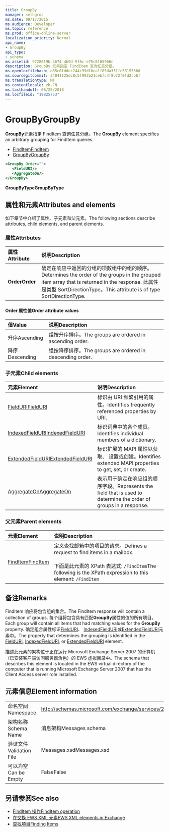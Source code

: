 ```yaml
---
title: GroupBy
manager: sethgros
ms.date: 09/17/2015
ms.audience: Developer
ms.topic: reference
ms.prod: office-online-server
localization_priority: Normal
api_name:
- GroupBy
api_type:
- schema
ms.assetid: 9728619b-4674-4b9d-9f6c-e75c6165966c
description: GroupBy 元素指定 FindItem 查询任意分组。
ms.openlocfilehash: d85c0fddec244c99dfbea1f85da331fc5319536d
ms.sourcegitcommit: 34041125dc8c5f993b21cebfc4f8b72f0fd2cb6f
ms.translationtype: MT
ms.contentlocale: zh-CN
ms.lasthandoff: 06/25/2018
ms.locfileid: "19825753"
---
```

# <a name="groupby"></a><span data-ttu-id="a065b-103">GroupBy</span><span class="sxs-lookup"><span data-stu-id="a065b-103">GroupBy</span></span>

<span data-ttu-id="a065b-104">**GroupBy**元素指定 FindItem 查询任意分组。</span><span class="sxs-lookup"><span data-stu-id="a065b-104">The **GroupBy** element specifies an arbitrary grouping for FindItem queries.</span></span> 
  
- [<span data-ttu-id="a065b-105">FindItem</span><span class="sxs-lookup"><span data-stu-id="a065b-105">FindItem</span></span>](finditem.md)
- [<span data-ttu-id="a065b-106">GroupBy</span><span class="sxs-lookup"><span data-stu-id="a065b-106">GroupBy</span></span>](groupby.md)
  
```xml
<GroupBy Order="">
   <FieldURI/>
   <AggregateOn/>
</GroupBy>
```

 <span data-ttu-id="a065b-107">**GroupByType**</span><span class="sxs-lookup"><span data-stu-id="a065b-107">**GroupByType**</span></span>
## <a name="attributes-and-elements"></a><span data-ttu-id="a065b-108">属性和元素</span><span class="sxs-lookup"><span data-stu-id="a065b-108">Attributes and elements</span></span>

<span data-ttu-id="a065b-109">如下章节中介绍了属性、子元素和父元素。</span><span class="sxs-lookup"><span data-stu-id="a065b-109">The following sections describe attributes, child elements, and parent elements.</span></span>
  
### <a name="attributes"></a><span data-ttu-id="a065b-110">属性</span><span class="sxs-lookup"><span data-stu-id="a065b-110">Attributes</span></span>

|<span data-ttu-id="a065b-111">**属性**</span><span class="sxs-lookup"><span data-stu-id="a065b-111">**Attribute**</span></span>|<span data-ttu-id="a065b-112">**说明**</span><span class="sxs-lookup"><span data-stu-id="a065b-112">**Description**</span></span>|
|:-----|:-----|
|<span data-ttu-id="a065b-113">**Order**</span><span class="sxs-lookup"><span data-stu-id="a065b-113">**Order**</span></span> <br/> | <span data-ttu-id="a065b-114">确定在响应中返回的分组的项数组中的组的顺序。</span><span class="sxs-lookup"><span data-stu-id="a065b-114">Determines the order of the groups in the grouped item array that is returned in the response.</span></span> <span data-ttu-id="a065b-115">此属性是类型 SortDirectionType。</span><span class="sxs-lookup"><span data-stu-id="a065b-115">This attribute is of type SortDirectionType.</span></span>  <br/> |
   
#### <a name="order-attribute-values"></a><span data-ttu-id="a065b-116">Order 属性值</span><span class="sxs-lookup"><span data-stu-id="a065b-116">Order attribute values</span></span>

|<span data-ttu-id="a065b-117">**值**</span><span class="sxs-lookup"><span data-stu-id="a065b-117">**Value**</span></span>|<span data-ttu-id="a065b-118">**说明**</span><span class="sxs-lookup"><span data-stu-id="a065b-118">**Description**</span></span>|
|:-----|:-----|
|<span data-ttu-id="a065b-119">升序</span><span class="sxs-lookup"><span data-stu-id="a065b-119">Ascending</span></span>  <br/> |<span data-ttu-id="a065b-120">组按升序排序。</span><span class="sxs-lookup"><span data-stu-id="a065b-120">The groups are ordered in ascending order.</span></span>  <br/> |
|<span data-ttu-id="a065b-121">降序</span><span class="sxs-lookup"><span data-stu-id="a065b-121">Descending</span></span>  <br/> |<span data-ttu-id="a065b-122">组按降序排序。</span><span class="sxs-lookup"><span data-stu-id="a065b-122">The groups are ordered in descending order.</span></span>  <br/> |
   
### <a name="child-elements"></a><span data-ttu-id="a065b-123">子元素</span><span class="sxs-lookup"><span data-stu-id="a065b-123">Child elements</span></span>

|<span data-ttu-id="a065b-124">**元素**</span><span class="sxs-lookup"><span data-stu-id="a065b-124">**Element**</span></span>|<span data-ttu-id="a065b-125">**说明**</span><span class="sxs-lookup"><span data-stu-id="a065b-125">**Description**</span></span>|
|:-----|:-----|
|[<span data-ttu-id="a065b-126">FieldURI</span><span class="sxs-lookup"><span data-stu-id="a065b-126">FieldURI</span></span>](fielduri.md) <br/> |<span data-ttu-id="a065b-127">标识由 URI 频繁引用的属性。</span><span class="sxs-lookup"><span data-stu-id="a065b-127">Identifies frequently referenced properties by URI.</span></span>  <br/> |
|[<span data-ttu-id="a065b-128">IndexedFieldURI</span><span class="sxs-lookup"><span data-stu-id="a065b-128">IndexedFieldURI</span></span>](indexedfielduri.md) <br/> |<span data-ttu-id="a065b-129">标识词典中的各个成员。</span><span class="sxs-lookup"><span data-stu-id="a065b-129">Identifies individual members of a dictionary.</span></span>  <br/> |
|[<span data-ttu-id="a065b-130">ExtendedFieldURI</span><span class="sxs-lookup"><span data-stu-id="a065b-130">ExtendedFieldURI</span></span>](extendedfielduri.md) <br/> |<span data-ttu-id="a065b-131">标识扩展的 MAPI 属性以获取、 设置或创建。</span><span class="sxs-lookup"><span data-stu-id="a065b-131">Identifies extended MAPI properties to get, set, or create.</span></span>  <br/> |
|[<span data-ttu-id="a065b-132">AggregateOn</span><span class="sxs-lookup"><span data-stu-id="a065b-132">AggregateOn</span></span>](aggregateon.md) <br/> |<span data-ttu-id="a065b-133">表示用于确定在响应组的顺序字段。</span><span class="sxs-lookup"><span data-stu-id="a065b-133">Represents the field that is used to determine the order of groups in a response.</span></span>  <br/> |
   
### <a name="parent-elements"></a><span data-ttu-id="a065b-134">父元素</span><span class="sxs-lookup"><span data-stu-id="a065b-134">Parent elements</span></span>

|<span data-ttu-id="a065b-135">**元素**</span><span class="sxs-lookup"><span data-stu-id="a065b-135">**Element**</span></span>|<span data-ttu-id="a065b-136">**说明**</span><span class="sxs-lookup"><span data-stu-id="a065b-136">**Description**</span></span>|
|:-----|:-----|
|[<span data-ttu-id="a065b-137">FindItem</span><span class="sxs-lookup"><span data-stu-id="a065b-137">FindItem</span></span>](finditem.md) <br/> |<span data-ttu-id="a065b-138">定义查找邮箱中的项目的请求。</span><span class="sxs-lookup"><span data-stu-id="a065b-138">Defines a request to find items in a mailbox.</span></span>  <br/><br/> <span data-ttu-id="a065b-139">下面是此元素的 XPath 表达式:  `/FindItem`</span><span class="sxs-lookup"><span data-stu-id="a065b-139">The following is the XPath expression to this element:  `/FindItem`</span></span> <br/> |
   
## <a name="remarks"></a><span data-ttu-id="a065b-140">备注</span><span class="sxs-lookup"><span data-stu-id="a065b-140">Remarks</span></span>

<span data-ttu-id="a065b-141">FindItem 响应将包含组的集合。</span><span class="sxs-lookup"><span data-stu-id="a065b-141">The FindItem response will contain a collection of groups.</span></span> <span data-ttu-id="a065b-142">每个组将包含具有匹配**GroupBy**属性的值的所有项目。</span><span class="sxs-lookup"><span data-stu-id="a065b-142">Each group will contain all items that had matching values for the **GroupBy** property.</span></span> <span data-ttu-id="a065b-143">确定组合属性标识[FieldURI](fielduri.md)、 [IndexedFieldURI](indexedfielduri.md)或[ExtendedFieldURI](extendedfielduri.md)元素中。</span><span class="sxs-lookup"><span data-stu-id="a065b-143">The property that determines the grouping is identified in the [FieldURI](fielduri.md), [IndexedFieldURI](indexedfielduri.md), or [ExtendedFieldURI](extendedfielduri.md) element.</span></span> 
  
<span data-ttu-id="a065b-144">描述此元素的架构位于正在运行 Microsoft Exchange Server 2007 的计算机（已安装客户端访问服务器角色）的 EWS 虚拟目录中。</span><span class="sxs-lookup"><span data-stu-id="a065b-144">The schema that describes this element is located in the EWS virtual directory of the computer that is running Microsoft Exchange Server 2007 that has the Client Access server role installed.</span></span>
  
## <a name="element-information"></a><span data-ttu-id="a065b-145">元素信息</span><span class="sxs-lookup"><span data-stu-id="a065b-145">Element information</span></span>

|||
|:-----|:-----|
|<span data-ttu-id="a065b-146">命名空间</span><span class="sxs-lookup"><span data-stu-id="a065b-146">Namespace</span></span>  <br/> |http://schemas.microsoft.com/exchange/services/2006/messages  <br/> |
|<span data-ttu-id="a065b-147">架构名称</span><span class="sxs-lookup"><span data-stu-id="a065b-147">Schema Name</span></span>  <br/> |<span data-ttu-id="a065b-148">消息架构</span><span class="sxs-lookup"><span data-stu-id="a065b-148">Messages schema</span></span>  <br/> |
|<span data-ttu-id="a065b-149">验证文件</span><span class="sxs-lookup"><span data-stu-id="a065b-149">Validation File</span></span>  <br/> |<span data-ttu-id="a065b-150">Messages.xsd</span><span class="sxs-lookup"><span data-stu-id="a065b-150">Messages.xsd</span></span>  <br/> |
|<span data-ttu-id="a065b-151">可以为空</span><span class="sxs-lookup"><span data-stu-id="a065b-151">Can be Empty</span></span>  <br/> |<span data-ttu-id="a065b-152">False</span><span class="sxs-lookup"><span data-stu-id="a065b-152">False</span></span>  <br/> |
   
## <a name="see-also"></a><span data-ttu-id="a065b-153">另请参阅</span><span class="sxs-lookup"><span data-stu-id="a065b-153">See also</span></span>

- [<span data-ttu-id="a065b-154">FindItem 操作</span><span class="sxs-lookup"><span data-stu-id="a065b-154">FindItem operation</span></span>](finditem-operation.md)
- [<span data-ttu-id="a065b-155">在交换 EWS XML 元素</span><span class="sxs-lookup"><span data-stu-id="a065b-155">EWS XML elements in Exchange</span></span>](ews-xml-elements-in-exchange.md)
- [<span data-ttu-id="a065b-156">查找项目</span><span class="sxs-lookup"><span data-stu-id="a065b-156">Finding Items</span></span>](http://msdn.microsoft.com/library/63af1f9c-464b-4fca-9ae3-3d60f24ca93c%28Office.15%29.aspx)

